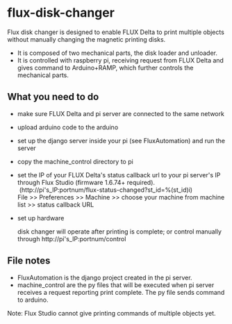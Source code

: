 # flux-disk-changer

Flux disk changer is designed to enable FLUX Delta to print multiple objects without manually changing the magnetic printing disks.
- It is composed of two mechanical parts, the disk loader and unloader.
- It is controlled with raspberry pi, receiving request from FLUX Delta and gives command to Arduino+RAMP, which further controls the mechanical parts.


## What you need to do
- make sure FLUX Delta and pi server are connected to the same network
- upload arduino code to the arduino
- set up the django server inside your pi (see FluxAutomation) and run the server
- copy the machine_control directory to pi
- set the IP of your FLUX Delta's status callback url to your pi server's IP through Flux Studio (firmware 1.6.74+ required).
  (http://pi's_IP:portnum/flux-status-changed?st_id=%(st_id)i)
   <br>File >> Preferences >> Machine >> choose your machine from machine list >> status callback URL
- set up hardware

  disk changer will operate after printing is complete; or control manually through http://pi's_IP:portnum/control

## File notes
- FluxAutomation is the django project created in the pi server.
- machine_control are the py files that will be executed when pi server receives a request reporting print complete. The py file sends command to arduino.

Note: Flux Studio cannot give printing commands of multiple objects yet. 
